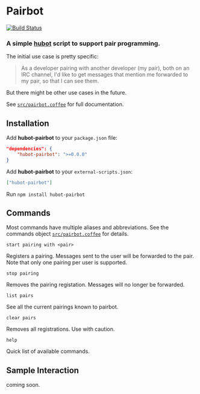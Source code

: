 # Pairbot

[![Build Status](https://travis-ci.org/fhwrdh/hubot-pairbot.svg?branch=master)](https://travis-ci.org/fhwrdh/hubot-pairbot)

### A simple [hubot](https://hubot.github.com) script to support pair programming.

The initial use case is pretty specific:

> As a developer pairing with another developer (my pair), both on an IRC channel,
> I'd like to get messages that mention me forwarded to my pair,
> so that I can see them.

But there might be other use cases in the future.

See [`src/pairbot.coffee`](src/pairbot.coffee) for full documentation.

## Installation

Add **hubot-pairbot** to your `package.json` file:

```json
"dependencies": {
    "hubot-pairbot": ">=0.0.0"
}
```

Add **hubot-pairbot** to your `external-scripts.json`:

```json
["hubot-pairbot"]
```

Run `npm install hubot-pairbot`

## Commands

Most commands have multiple aliases and abbreviations. See the commands object [`src/pairbot.coffee`](src/pairbot.coffee) for details.

```start pairing with <pair>```

Registers a pairing. Messages sent to the user will be forwarded to the pair. Note that only one pairing per user is supported.

```stop pairing```

Removes the pairing registation. Messages will no longer be forwarded.

```list pairs```

See all the current pairings known to pairbot.

```clear pairs```

Removes all registrations. Use with caution.

```help ```

Quick list of available commands.

## Sample Interaction

coming soon.

